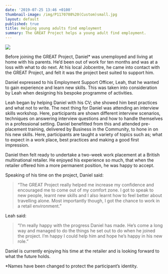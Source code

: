 ```yaml
---
date: '2019-07-25 13:46 +0100'
thumbnail-image: /img/P1170708%20(Custom)small.jpg
layout: default
published: true
title: Helping young adults find employment
summary: The GREAT Project helps a young adult find employment.
---
```

![]({{site.baseurl}}/img/P1170708%20(Custom)%20large.jpg)

Before joining the GREAT Project, Daniel* was unemployed and living at home with his parents. He’d been out of work for ten months and was at a loss with what to do next. At his local Jobcentre, he came into contact with the GREAT Project, and felt it was the project best suited to support him.

Daniel expressed to his Employment Support Officer, Leah, that he wanted to gain experience and learn new skills. This was taken into consideration by Leah when designing his bespoke programme of activities. 

Leah began by helping Daniel with his CV; she showed him best practices and what not to write. The next thing for Daniel was attending an interview skills workshop. Here, participants are shown different interview scenarios, techniques on answering interview questions and how to handle themselves in a professional setting. Daniel benefitted from this and attended pre-placement training, delivered by Business in the Community, to hone in on his new skills. Here, participants are taught a variety of topics such as; what to expect in a work place, best practices and making a good first impression.  

Daniel then felt ready to undertake a two-week work placement at a British multinational retailer. He enjoyed his experience so much, that when the retailer offered him a more permanent position, he was happy to accept. 

Speaking of his time on the project, Daniel said: 

> “The GREAT Project really helped me increase my confidence and encouraged me to come out of my comfort zone. I got to speak to new people, learnt new skills and I also learnt how to feel better about travelling alone. Most importantly though, I got the chance to work in a retail environment.”

Leah said:

> “I’m really happy with the progress Daniel has made. He’s come a long way and managed to do the things he set out to do when he joined the project. I’m happy I could help him and hope he’s happy in his new role.”

Daniel is currently enjoying his time at the retailer and is looking forward to what the future holds. 



*Names have been changed to protect the participant’s identity. 

